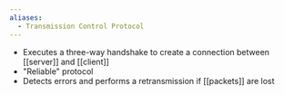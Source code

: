 ```yaml
---
aliases:
  - Transmission Control Protocol
---
```

- Executes a three-way handshake to create a connection between [[server]] and [[client]]
- "Reliable" protocol
- Detects errors and performs a retransmission if [[packets]] are lost